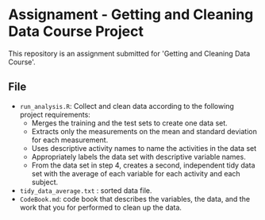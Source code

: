# Assignament - Getting and Cleaning Data Course Project

This repository is an assignment submitted for 'Getting and Cleaning Data Course'.

## File
+ `run_analysis.R`: Collect and clean data according to the following project requirements:
    * Merges the training and the test sets to create one data set.
    * Extracts only the measurements on the mean and standard deviation for each measurement.
    * Uses descriptive activity names to name the activities in the data set
    * Appropriately labels the data set with descriptive variable names.
    * From the data set in step 4, creates a second, independent tidy data set with the average of each variable for each activity and each subject.
+ `tidy_data_average.txt` : sorted data file.
+ `CodeBook.md`: code book that describes the variables, the data, and the work that you  for performed to clean up the data. 
